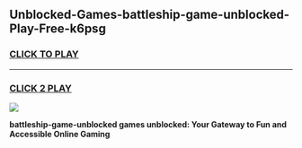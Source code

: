 
## Unblocked-Games-battleship-game-unblocked-Play-Free-k6psg
<h3>
<a href="https://premium76.site?title=battleship-game-unblocked&ref=10A">CLICK TO PLAY</a></h3>
<hr>

<h3>
<a href="https://premium76.site?title=battleship-game-unblocked&ref=10A">CLICK 2 PLAY</a>
  
</h3>

<a href="https://premium76.site?title=battleship-game-unblocked&ref=10A"><img src="https://clearcache.store/games.png"></a>


**battleship-game-unblocked games unblocked: Your Gateway to Fun and Accessible Online Gaming**
